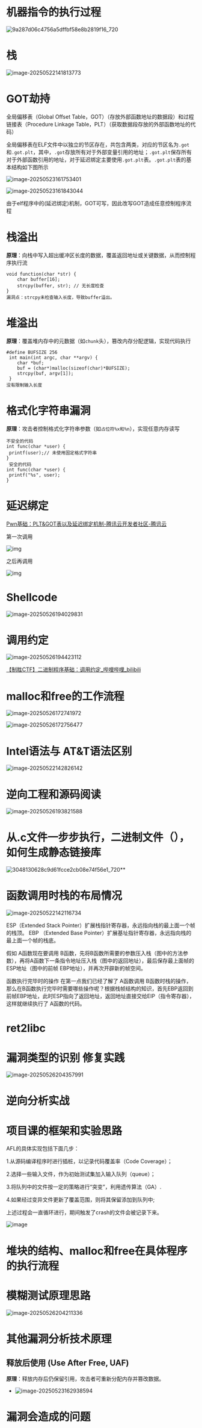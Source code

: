 # 机器指令的执行过程

![9a287d06c4756a5dffbf58e8b2819f16_720](https://cdn.jsdelivr.net/gh/Dec-lxh/Images@main/img/202505261927027.jpg)

# 栈

![image-20250522141813773](https://cdn.jsdelivr.net/gh/Dec-lxh/Images@main/img/20250522141820.png)

# GOT劫持

全局偏移表（Global Offset Table，GOT）（存放外部函数地址的数据段）和过程链接表（Procedure Linkage Table，PLT）（获取数据段存放的外部函数地址的代码）

全局偏移表在ELF文件中以独立的节区存在，共包含两类，对应的节区名为`.got`和`.got.plt`，其中，`.got`存放所有对于外部变量引用的地址；`.got.plt`保存所有对于外部函数引用的地址，对于延迟绑定主要使用`.got.plt`表。`.got.plt`表的基本结构如下图所示

![image-20250523161753401](https://cdn.jsdelivr.net/gh/Dec-lxh/Images@main/img/202505261925154.png)

![image-20250523161843044](https://cdn.jsdelivr.net/gh/Dec-lxh/Images@main/img/202505262113944.png)

由于elf程序中的(延迟绑定)机制，GOT可写，因此改写GOT造成任意控制程序流程

# 栈溢出

**原理**：向栈中写入超出缓冲区长度的数据，覆盖返回地址或关键数据，从而控制程序执行流

```
void function(char *str) {
    char buffer[16];
    strcpy(buffer, str); // 无长度检查
}
漏洞点：strcpy未检查输入长度，导致buffer溢出。
```

# 堆溢出

**原理**：覆盖堆内存中的元数据（如`chunk`头），篡改内存分配逻辑，实现代码执行

```
#define BUFSIZE 256
 int main(int argc, char **argv) {
 	char *buf;
 	buf = (char*)malloc(sizeof(char)*BUFSIZE);
	strcpy(buf, argv[1]);
 }
没有限制输入长度
```

# 格式化字符串漏洞

**原理**：攻击者控制格式化字符串参数（如`占位符%x和%n`），实现任意内存读写

```
不安全的代码
int func(char *user) {
 printf(user);// 未使用固定格式字符串
}
 安全的代码
int func(char *user) {
 printf("%s", user);
}
```

# 延迟绑定

[Pwn基础：PLT&GOT表以及延迟绑定机制-腾讯云开发者社区-腾讯云](https://cloud.tencent.com/developer/article/1590167?from_scene=register)

第一次调用

![img](https://cdn.jsdelivr.net/gh/Dec-lxh/Images@main/img/202505262012164.jpeg)

之后再调用

![img](https://cdn.jsdelivr.net/gh/Dec-lxh/Images@main/img/202505262013575.jpeg)

# Shellcode

![image-20250526194029831](https://cdn.jsdelivr.net/gh/Dec-lxh/Images@main/img/202505261940867.png)

# 调用约定

![image-20250526194423112](https://cdn.jsdelivr.net/gh/Dec-lxh/Images@main/img/202505261944147.png)

[【制胜CTF】二进制程序基础：调用约定_哔哩哔哩_bilibili](https://www.bilibili.com/video/BV1Xi4y147Sv/?spm_id_from=333.337.search-card.all.click&vd_source=f68bae7fbd30b63272e67eedf3926c6c)

# malloc和free的工作流程

![image-20250526172741972](C:/Users/lenovo/AppData/Roaming/Typora/typora-user-images/image-20250526172741972.png)

![image-20250526172756477](C:/Users/lenovo/AppData/Roaming/Typora/typora-user-images/image-20250526172756477.png)



# Intel语法与 AT&T语法区别

![image-20250522142826142](https://cdn.jsdelivr.net/gh/Dec-lxh/Images@main/img/20250522142826.png)



# 逆向工程和源码阅读

![image-20250526193821588](https://cdn.jsdelivr.net/gh/Dec-lxh/Images@main/img/202505261938626.png)



# 从.c文件一步步执行，二进制文件（），如何生成静态链接库

![3048130628c9d61fcce2cb08e74f56e1_720](https://cdn.jsdelivr.net/gh/Dec-lxh/Images@main/img/202505261938637.jpg)**





# 函数调用时栈的布局情况

![image-20250522142116734](https://cdn.jsdelivr.net/gh/Dec-lxh/Images@main/img/20250522142116.png)

ESP（Extended Stack Pointer）扩展栈指针寄存器，永远指向栈的最上面一个帧的栈顶。
EBP （Extended Base Pointer）扩展基址指针寄存器，永远指向栈的最上面一个帧的栈底。

假如 A函数现在要调用 B函数，先将B函数所需要的参数压入栈（图中的方法参数），再将A函数下一条指令地址压入栈（图中的返回地址），最后保存最上面帧的 ESP地址（图中的前帧 EBP地址），并再次开辟新的帧空间。

函数执行完毕时的操作
在第一点我们已经了解了 A函数调用 B函数时栈的操作，那么在B函数执行完毕时需要哪些操作呢？根据栈帧结构的知识，首先EBP返回到前帧EBP地址，此时ESP指向了返回地址，返回地址直接交给EIP（指令寄存器），这样就继续执行了 A函数的代码。



# ret2libc



# 漏洞类型的识别 修复实践

![image-20250526204357991](https://cdn.jsdelivr.net/gh/Dec-lxh/Images@main/img/202505262043042.png)

# 逆向分析实战



# 项目课的框架和实验思路

AFL的具体实现包括下面几步：

1.从源码编译程序时进行插桩，以记录代码覆盖率（Code Coverage）；

2.选择一些输入文件，作为初始测试集加入输入队列（queue）；

3.将队列中的文件按一定的策略进行“突变”，利用遗传算法（GA）.

4.如果经过变异文件更新了覆盖范围，则将其保留添加到队列中;

上述过程会一直循环进行，期间触发了crash的文件会被记录下来。

![image](https://cdn.jsdelivr.net/gh/Dec-lxh/Images@main/img/202505262046673.png)

# 堆块的结构、malloc和free在具体程序的执行流程



# 模糊测试原理思路

![image-20250526204211336](https://cdn.jsdelivr.net/gh/Dec-lxh/Images@main/img/202505262042377.png)

# 其他漏洞分析技术原理

## **释放后使用 (Use After Free, UAF)**

**原理**：释放内存后仍保留引用，攻击者可重新分配内存并篡改数据。

- ![image-20250523162938594](https://cdn.jsdelivr.net/gh/Dec-lxh/Images@main/img/202505262113399.png)

# 漏洞会造成的问题



